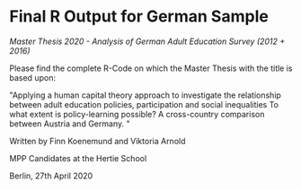 # **Final R Output for German Sample**
*Master Thesis 2020 - Analysis of German Adult Education Survey (2012 + 2016)*

Please find the complete R-Code on which the Master Thesis with the title is based upon:

"Applying a human capital theory approach to investigate the relationship between adult education policies, participation and social inequalities
To what extent is policy-learning possible? 
A cross-country comparison between Austria and Germany. "

Written by
Finn Koenemund
and
Viktoria Arnold

MPP Candidates at the Hertie School

Berlin, 27th April 2020
